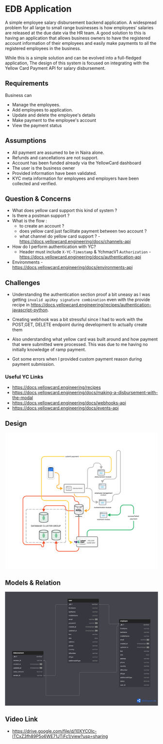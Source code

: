 # EDB Application
A simple employee salary disbursement backend application. A widespread problem for all large to small range businesses is how employees' salaries are released at the due date via the HR team. A good solution to this is having an application that allows business owners to have the registered account information of their employees and easily make payments to all the registered employees in the business.

While this is a simple solution and can be evolved into a full-fledged application,  The design of this system is focused on integrating with the Yellow Card Payment API for salary disbursement.

## Requirements
Business can 
-   Manage the employees.
-   Add employees to application.
-   Update and delete the employee's details
-   Make payment to the employee's account
-   View the payment status

## Assumptions
-  All  payment  are assumed to be in Naira alone.
-  Refunds and cancellations are not support.
-  Account has been funded already via the YellowCard dashboard 
-  The user is the business owner
-  Provided information have been validated.
-  KYC meta information for employees and employers have been collected and verified.

## Question & Concerns
-   What does yellow card support this kind of system ?
-   Is there a postman support ?
-   What is the flow :
	-  to create an account ?
	-  does  yellow card just  facilitate payment between two account ?
	-  what channel do yellow card support ? - https://docs.yellowcard.engineering/docs/channels-api
-  How do I perform authentication with YC?
	- Header must include `X-YC-Timestamp` & YchmacV1 `Authorization`  - https://docs.yellowcard.engineering/docs/authentication-api
-  Environments  -  https://docs.yellowcard.engineering/docs/environments-api

## Challenges
- Understanding the authentication section proof a bit uneasy as I was getting  `invalid apiKey signature combination` even with the provide recipe in https://docs.yellowcard.engineering/recipes/authentication-javascript-python.

- Creating webhook was a bit stressful since I had to work with the POST,GET, DELETE endpoint during development to actually create them

- Also understanding what yellow card was built around and how payment that were submitted were processed. 
This was due to me having no initially knowledge of ramp payment.

- Got some errors when I provided custom payment reason during payment  submission.



### Useful YC Links
-  https://docs.yellowcard.engineering/recipes
-  https://docs.yellowcard.engineering/docs/making-a-disbursement-with-the-modal 
-  https://docs.yellowcard.engineering/docs/webhooks-api
-  https://docs.yellowcard.engineering/docs/events-api
	

## Design

![system design](./assets/architeture.jpg)

## Models & Relation

![db-diagram](./assets/db.png)

## Video Link
- https://drive.google.com/file/d/10XYCOlc-lTCxZ3fh89P5o6WE71JTiFc1/view?usp=sharing